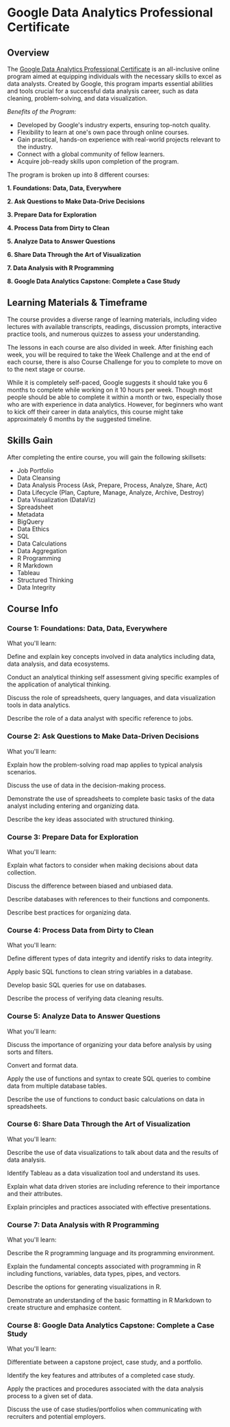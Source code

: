 # Google Data Analytics Professional Certificate

## Overview

The [Google Data Analytics Professional Certificate](https://www.coursera.org/professional-certificates/google-data-analytics?utm_source=google&utm_medium=institutions&utm_campaign=gwgsite-gDigital-emprohpp-certs-launch) is an all-inclusive online program aimed at equipping individuals with the necessary skills to excel as data analysts. Created by Google, this program imparts essential abilities and tools crucial for a successful data analysis career, such as data cleaning, problem-solving, and data visualization.

*Benefits of the Program:*

- Developed by Google's industry experts, ensuring top-notch quality.
- Flexibility to learn at one's own pace through online courses.
- Gain practical, hands-on experience with real-world projects relevant to the industry.
- Connect with a global community of fellow learners.
- Acquire job-ready skills upon completion of the program.

The program is broken up into 8 different courses: 

**1. Foundations: Data, Data, Everywhere**

**2. Ask Questions to Make Data-Drive Decisions**

**3. Prepare Data for Exploration**

**4. Process Data from Dirty to Clean**

**5. Analyze Data to Answer Questions**

**6. Share Data Through the Art of Visualization**

**7. Data Analysis with R Programming**

**8. Google Data Analytics Capstone: Complete a Case Study**

## Learning Materials & Timeframe

The course provides a diverse range of learning materials, including video lectures with available transcripts, readings, discussion prompts, interactive practice tools, and numerous quizzes to assess your understanding.

The lessons in each course are also divided in week. After finishing each week, you will be required to take the Week Challenge and at the end of each course, there is also Course Challenge for you to complete to move on to the next stage or course.

While it is completely self-paced, Google suggests it should take you 6 months to complete while working on it 10 hours per week. Though most people should be able to complete it within a month or two, especially those who are with experience in data analytics. However, for beginners who want to kick off their career in data analytics, this course might take approximately 6 months by the suggested timeline.

## Skills Gain

After completing the entire course, you will gain the following skillsets:

- Job Portfolio
- Data Cleansing
- Data Analysis Process (Ask, Prepare, Process, Analyze, Share, Act)
- Data Lifecycle (Plan, Capture, Manage, Analyze, Archive, Destroy)
- Data Visualization (DataViz)
- Spreadsheet
- Metadata
- BigQuery
- Data Ethics
- SQL
- Data Calculations
- Data Aggregation
- R Programming
- R Markdown
- Tableau
- Structured Thinking
- Data Integrity

## Course Info

### Course 1: Foundations: Data, Data, Everywhere

What you'll learn:

Define and explain key concepts involved in data analytics including data, data analysis, and data ecosystems.

Conduct an analytical thinking self assessment giving specific examples of the application of analytical thinking.

Discuss the role of spreadsheets, query languages, and data visualization tools in data analytics.

Describe the role of a data analyst with specific reference to jobs.

### Course 2: Ask Questions to Make Data-Driven Decisions

What you'll learn:

Explain how the problem-solving road map applies to typical analysis scenarios. 

Discuss the use of data in the decision-making process.

Demonstrate the use of spreadsheets to complete basic tasks of the data analyst including entering and organizing data.

Describe the key ideas associated with structured thinking.

### Course 3: Prepare Data for Exploration

What you'll learn:

Explain what factors to consider when making decisions about data collection.

Discuss the difference between biased and unbiased data.

Describe databases with references to their functions and components.

Describe best practices for organizing data.

### Course 4: Process Data from Dirty to Clean

What you'll learn:

Define different types of data integrity and identify risks to data integrity.

Apply basic SQL functions to clean string variables in a database.

Develop basic SQL queries for use on databases.

Describe the process of verifying data cleaning results.

### Course 5: Analyze Data to Answer Questions

What you'll learn:

Discuss the importance of organizing your data before analysis by using sorts and filters.

Convert and format data.

Apply the use of functions and syntax to create SQL queries to combine data from multiple database tables.

Describe the use of functions to conduct basic calculations on data in spreadsheets.

### Course 6: Share Data Through the Art of Visualization

What you'll learn:

Describe the use of data visualizations to talk about data and the results of data analysis.

Identify Tableau as a data visualization tool and understand its uses.

Explain what data driven stories are including reference to their importance and their attributes.

Explain principles and practices associated with effective presentations.

### Course 7: Data Analysis with R Programming

What you'll learn:

Describe the R programming language and its programming environment.

Explain the fundamental concepts associated with programming in R including functions, variables, data types, pipes, and vectors.

Describe the options for generating visualizations in R.

Demonstrate an understanding of the basic formatting in R Markdown to create structure and emphasize content.

### Course 8: Google Data Analytics Capstone: Complete a Case Study

What you'll learn:

Differentiate between a capstone project, case study, and a portfolio.

Identify the key features and attributes of a completed case study.

Apply the practices and procedures associated with the data analysis process to a given set of data.

Discuss the use of case studies/portfolios when communicating with recruiters and potential employers.
